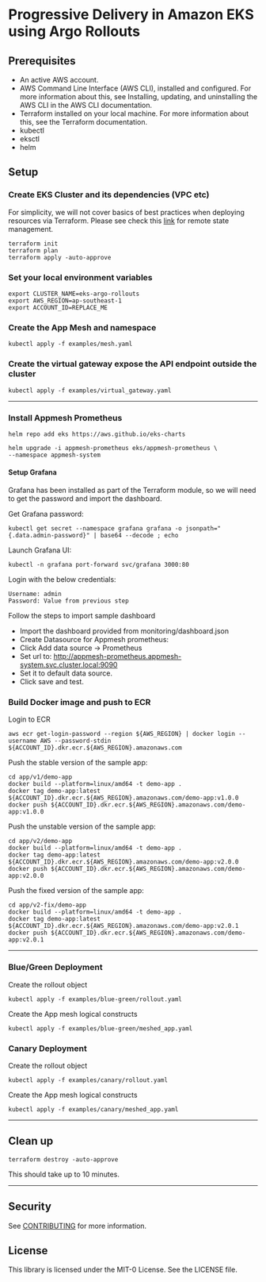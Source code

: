 # Progressive Delivery in Amazon EKS using Argo Rollouts

## Prerequisites

* An active AWS account.
* AWS Command Line Interface (AWS CLI), installed and configured. For more information about this, see Installing, updating, and uninstalling the AWS CLI in the AWS CLI documentation.
* Terraform installed on your local machine. For more information about this, see the Terraform documentation. 
* kubectl
* eksctl
* helm

## Setup

### Create EKS Cluster and its dependencies (VPC etc)


For simplicity, we will not cover basics of best practices when deploying resources via Terraform. Please see check this [link](https://www.terraform.io/language/settings/backends/s3) for remote state management.


```
terraform init
terraform plan
terraform apply -auto-approve
```

### Set your local environment variables

```
export CLUSTER_NAME=eks-argo-rollouts
export AWS_REGION=ap-southeast-1
export ACCOUNT_ID=REPLACE_ME
```

### Create the App Mesh and namespace

```
kubectl apply -f examples/mesh.yaml
```

### Create the virtual gateway expose the API endpoint outside the cluster

```
kubectl apply -f examples/virtual_gateway.yaml
```

---
### Install Appmesh Prometheus

```
helm repo add eks https://aws.github.io/eks-charts

helm upgrade -i appmesh-prometheus eks/appmesh-prometheus \
--namespace appmesh-system
```

<!-- ```
helm upgrade -i appmesh-prometheus eks/appmesh-prometheus \
--namespace appmesh-system \
--set retention=12h \
--set persistentVolumeClaim.claimName=prometheus
``` -->

#### Setup Grafana

Grafana has been installed as part of the Terraform module, so we will need to get the password and import the dashboard.

Get Grafana password:
```
kubectl get secret --namespace grafana grafana -o jsonpath="{.data.admin-password}" | base64 --decode ; echo
```

Launch Grafana UI:
```
kubectl -n grafana port-forward svc/grafana 3000:80
```
Login with the below credentials:
```
Username: admin
Password: Value from previous step
```
Follow the steps to import sample dashboard

* Import the dashboard provided from monitoring/dashboard.json
* Create Datasource for Appmesh prometheus:
* Click Add data source -> Prometheus
* Set url to: http://appmesh-prometheus.appmesh-system.svc.cluster.local:9090
* Set it to default data source.
* Click save and test.

### Build Docker image and push to ECR

Login to ECR
```
aws ecr get-login-password --region ${AWS_REGION} | docker login --username AWS --password-stdin ${ACCOUNT_ID}.dkr.ecr.${AWS_REGION}.amazonaws.com
```


Push the stable version of the sample app:
```
cd app/v1/demo-app
docker build --platform=linux/amd64 -t demo-app .
docker tag demo-app:latest ${ACCOUNT_ID}.dkr.ecr.${AWS_REGION}.amazonaws.com/demo-app:v1.0.0
docker push ${ACCOUNT_ID}.dkr.ecr.${AWS_REGION}.amazonaws.com/demo-app:v1.0.0
```

Push the unstable version of the sample app:
```
cd app/v2/demo-app
docker build --platform=linux/amd64 -t demo-app .
docker tag demo-app:latest ${ACCOUNT_ID}.dkr.ecr.${AWS_REGION}.amazonaws.com/demo-app:v2.0.0
docker push ${ACCOUNT_ID}.dkr.ecr.${AWS_REGION}.amazonaws.com/demo-app:v2.0.0
```

Push the fixed version of the sample app:
```
cd app/v2-fix/demo-app
docker build --platform=linux/amd64 -t demo-app .
docker tag demo-app:latest ${ACCOUNT_ID}.dkr.ecr.${AWS_REGION}.amazonaws.com/demo-app:v2.0.1
docker push ${ACCOUNT_ID}.dkr.ecr.${AWS_REGION}.amazonaws.com/demo-app:v2.0.1
```

---
### Blue/Green Deployment

Create the rollout object

```
kubectl apply -f examples/blue-green/rollout.yaml
```

Create the App mesh logical constructs

```
kubectl apply -f examples/blue-green/meshed_app.yaml
```

### Canary Deployment


Create the rollout object

```
kubectl apply -f examples/canary/rollout.yaml
```

Create the App mesh logical constructs

```
kubectl apply -f examples/canary/meshed_app.yaml
```

---

## Clean up

```
terraform destroy -auto-approve
```

This should take up to 10 minutes.

---

## Security

See [CONTRIBUTING](CONTRIBUTING.md#security-issue-notifications) for more information.

## License

This library is licensed under the MIT-0 License. See the LICENSE file.
